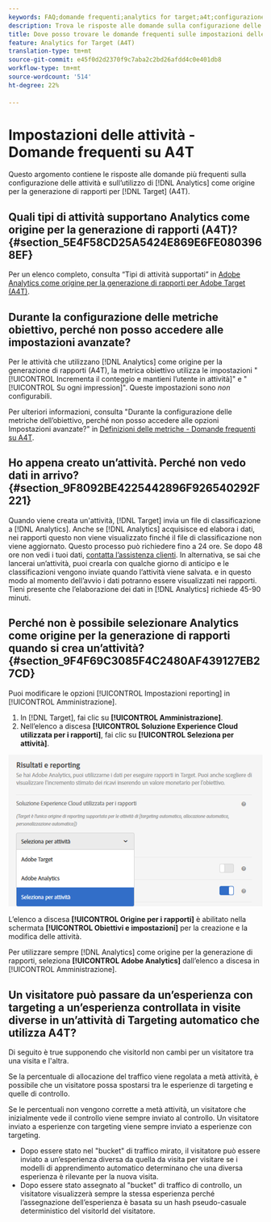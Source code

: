 ```yaml
---
keywords: FAQ;domande frequenti;analytics for target;a4t;configurazione delle attività
description: Trova le risposte alle domande sulla configurazione delle attività durante l’utilizzo di Analytics for Target (A4T). A4T consente di utilizzare i rapporti di Analytics per le attività di Target.
title: Dove posso trovare le domande frequenti sulle impostazioni delle attività con A4T?
feature: Analytics for Target (A4T)
translation-type: tm+mt
source-git-commit: e45f0d2d2370f9c7aba2c2bd26afdd4c0e401db8
workflow-type: tm+mt
source-wordcount: '514'
ht-degree: 22%

---
```



# Impostazioni delle attività - Domande frequenti su A4T

Questo argomento contiene le risposte alle domande più frequenti sulla configurazione delle attività e sull’utilizzo di [!DNL Analytics] come origine per la generazione di rapporti per [!DNL Target] (A4T).

## Quali tipi di attività supportano Analytics come origine per la generazione di rapporti (A4T)? {#section_5E4F58CD25A5424E869E6FE0803968EF}

Per un elenco completo, consulta “Tipi di attività supportati” in [Adobe Analytics come origine per la generazione di rapporti per Adobe Target (A4T)](/help/c-integrating-target-with-mac/a4t/a4t.md#concept_7540C8C04259434AB6EE33B09F47A1DE).

## Durante la configurazione delle metriche obiettivo, perché non posso accedere alle impostazioni avanzate?

Per le attività che utilizzano [!DNL Analytics] come origine per la generazione di rapporti (A4T), la metrica obiettivo utilizza le impostazioni &quot;[!UICONTROL Incrementa il conteggio e mantieni l’utente in attività]&quot; e &quot;[!UICONTROL Su ogni impression]&quot;. Queste impostazioni sono *non* configurabili.

Per ulteriori informazioni, consulta &quot;Durante la configurazione delle metriche dell’obiettivo, perché non posso accedere alle opzioni Impostazioni avanzate?&quot; in [Definizioni delle metriche - Domande frequenti su A4T](/help/c-integrating-target-with-mac/a4t/r-a4t-faq/a4t-faq-metric-definition.md).

## Ho appena creato un’attività. Perché non vedo dati in arrivo? {#section_9F8092BE4225442896F926540292F221}

Quando viene creata un&#39;attività, [!DNL Target] invia un file di classificazione a [!DNL Analytics]. Anche se [!DNL Analytics] acquisisce ed elabora i dati, nei rapporti questo non viene visualizzato finché il file di classificazione non viene aggiornato. Questo processo può richiedere fino a 24 ore. Se dopo 48 ore non vedi i tuoi dati, [contatta l’assistenza clienti](/help/cmp-resources-and-contact-information.md#reference_ACA3391A00EF467B87930A450050077C). In alternativa, se sai che lancerai un’attività, puoi crearla con qualche giorno di anticipo e le classificazioni vengono inviate quando l’attività viene salvata. e in questo modo al momento dell’avvio i dati potranno essere visualizzati nei rapporti. Tieni presente che l’elaborazione dei dati in [!DNL Analytics] richiede 45-90 minuti.

## Perché non è possibile selezionare Analytics come origine per la generazione di rapporti quando si crea un’attività? {#section_9F4F69C3085F4C2480AF439127EB27CD}

Puoi modificare le opzioni [!UICONTROL Impostazioni reporting] in [!UICONTROL Amministrazione].

1. In [!DNL Target], fai clic su **[!UICONTROL Amministrazione]**.
1. Nell’elenco a discesa **[!UICONTROL Soluzione Experience Cloud utilizzata per i rapporti]**, fai clic su **[!UICONTROL Seleziona per attività]**.

![](assets/select-per-activity.png)

L’elenco a discesa **[!UICONTROL Origine per i rapporti]** è abilitato nella schermata **[!UICONTROL Obiettivi e impostazioni]** per la creazione e la modifica delle attività.

Per utilizzare sempre [!DNL Analytics] come origine per la generazione di rapporti, seleziona **[!UICONTROL Adobe Analytics]** dall’elenco a discesa in [!UICONTROL Amministrazione].

## Un visitatore può passare da un’esperienza con targeting a un’esperienza controllata in visite diverse in un’attività di Targeting automatico che utilizza A4T?

Di seguito è true supponendo che visitorId non cambi per un visitatore tra una visita e l&#39;altra.

Se la percentuale di allocazione del traffico viene regolata a metà attività, è possibile che un visitatore possa spostarsi tra le esperienze di targeting e quelle di controllo.

Se le percentuali non vengono corrette a metà attività, un visitatore che inizialmente vede il controllo viene sempre inviato al controllo. Un visitatore inviato a esperienze con targeting viene sempre inviato a esperienze con targeting.

* Dopo essere stato nel &quot;bucket&quot; di traffico mirato, il visitatore può essere inviato a un’esperienza diversa da quella da visita per visitare se i modelli di apprendimento automatico determinano che una diversa esperienza è rilevante per la nuova visita.
* Dopo essere stato assegnato al &quot;bucket&quot; di traffico di controllo, un visitatore visualizzerà sempre la stessa esperienza perché l’assegnazione dell’esperienza è basata su un hash pseudo-casuale deterministico del visitorId del visitatore.
